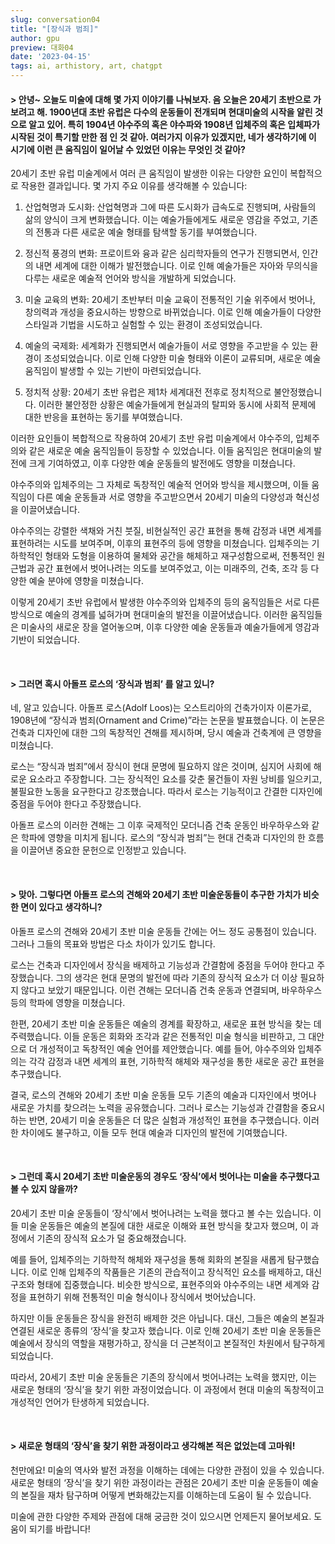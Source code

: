 ```yaml
---
slug: conversation04
title: "[장식과 범죄]"
author: gpu
preview: 대화04
date: '2023-04-15'
tags: ai, arthistory, art, chatgpt
---
```


#### > 안녕~ 오늘도 미술에 대해 몇 가지 이야기를 나눠보자. 음 오늘은 20세기 초반으로 가보려고 해. 1900년대 초반 유럽은 다수의 운동들이 전개되며 현대미술의 시작을 알린 것으로 알고 있어. 특히 1904년 야수주의 혹은 야수파와 1908년 입체주의 혹은 입체파가 시작된 것이 특기할 만한 점 인 것 같아. 여러가지 이유가 있겠지만, 네가 생각하기에 이 시기에 이런 큰 움직임이 일어날 수 있었던 이유는 무엇인 것 같아?

20세기 초반 유럽 미술계에서 여러 큰 움직임이 발생한 이유는 다양한 요인이 복합적으로 작용한 결과입니다. 몇 가지 주요 이유를 생각해볼 수 있습니다:

1. 산업혁명과 도시화: 산업혁명과 그에 따른 도시화가 급속도로 진행되며, 사람들의 삶의 양식이 크게 변화했습니다. 이는 예술가들에게도 새로운 영감을 주었고, 기존의 전통과 다른 새로운 예술 형태를 탐색할 동기를 부여했습니다.

2. 정신적 풍경의 변화: 프로이트와 융과 같은 심리학자들의 연구가 진행되면서, 인간의 내면 세계에 대한 이해가 발전했습니다. 이로 인해 예술가들은 자아와 무의식을 다루는 새로운 예술적 언어와 방식을 개발하게 되었습니다.

3. 미술 교육의 변화: 20세기 초반부터 미술 교육이 전통적인 기술 위주에서 벗어나, 창의력과 개성을 중요시하는 방향으로 바뀌었습니다. 이로 인해 예술가들이 다양한 스타일과 기법을 시도하고 실험할 수 있는 환경이 조성되었습니다.

4. 예술의 국제화: 세계화가 진행되면서 예술가들이 서로 영향을 주고받을 수 있는 환경이 조성되었습니다. 이로 인해 다양한 미술 형태와 이론이 교류되며, 새로운 예술 움직임이 발생할 수 있는 기반이 마련되었습니다.

5. 정치적 상황: 20세기 초반 유럽은 제1차 세계대전 전후로 정치적으로 불안정했습니다. 이러한 불안정한 상황은 예술가들에게 현실과의 탈피와 동시에 사회적 문제에 대한 반응을 표현하는 동기를 부여했습니다.

이러한 요인들이 복합적으로 작용하여 20세기 초반 유럽 미술계에서 야수주의, 입체주의와 같은 새로운 예술 움직임들이 등장할 수 있었습니다. 이들 움직임은 현대미술의 발전에 크게 기여하였고, 이후 다양한 예술 운동들의 발전에도 영향을 미쳤습니다.

야수주의와 입체주의는 그 자체로 독창적인 예술적 언어와 방식을 제시했으며, 이들 움직임이 다른 예술 운동들과 서로 영향을 주고받으면서 20세기 미술의 다양성과 혁신성을 이끌어냈습니다.

야수주의는 강렬한 색채와 거친 붓질, 비현실적인 공간 표현을 통해 감정과 내면 세계를 표현하려는 시도를 보여주며, 이후의 표현주의 등에 영향을 미쳤습니다. 입체주의는 기하학적인 형태와 도형을 이용하여 물체와 공간을 해체하고 재구성함으로써, 전통적인 원근법과 공간 표현에서 벗어나려는 의도를 보여주었고, 이는 미래주의, 건축, 조각 등 다양한 예술 분야에 영향을 미쳤습니다.

이렇게 20세기 초반 유럽에서 발생한 야수주의와 입체주의 등의 움직임들은 서로 다른 방식으로 예술의 경계를 넓혀가며 현대미술의 발전을 이끌어냈습니다. 이러한 움직임들은 미술사의 새로운 장을 열어놓으며, 이후 다양한 예술 운동들과 예술가들에게 영감과 기반이 되었습니다.

&nbsp;

#### > 그러면 혹시 아돌프 로스의 ‘장식과 범죄’ 를 알고 있니?

네, 알고 있습니다. 아돌프 로스(Adolf Loos)는 오스트리아의 건축가이자 이론가로, 1908년에 “장식과 범죄(Ornament and Crime)”라는 논문을 발표했습니다. 이 논문은 건축과 디자인에 대한 그의 독창적인 견해를 제시하며, 당시 예술과 건축계에 큰 영향을 미쳤습니다.

로스는 “장식과 범죄”에서 장식이 현대 문명에 필요하지 않은 것이며, 심지어 사회에 해로운 요소라고 주장합니다. 그는 장식적인 요소를 갖춘 물건들이 자원 낭비를 일으키고, 불필요한 노동을 요구한다고 강조했습니다. 따라서 로스는 기능적이고 간결한 디자인에 중점을 두어야 한다고 주장했습니다.

아돌프 로스의 이러한 견해는 그 이후 국제적인 모더니즘 건축 운동인 바우하우스와 같은 학파에 영향을 미치게 됩니다. 로스의 “장식과 범죄”는 현대 건축과 디자인의 한 흐름을 이끌어낸 중요한 문헌으로 인정받고 있습니다.

&nbsp;

#### > 맞아. 그렇다면 아돌프 로스의 견해와 20세기 초반 미술운동들이 추구한 가치가 비슷한 면이 있다고 생각하니?

 아돌프 로스의 견해와 20세기 초반 미술 운동들 간에는 어느 정도 공통점이 있습니다. 그러나 그들의 목표와 방법은 다소 차이가 있기도 합니다.

 로스는 건축과 디자인에서 장식을 배제하고 기능성과 간결함에 중점을 두어야 한다고 주장했습니다. 그의 생각은 현대 문명의 발전에 따라 기존의 장식적 요소가 더 이상 필요하지 않다고 보았기 때문입니다. 이런 견해는 모더니즘 건축 운동과 연결되며, 바우하우스 등의 학파에 영향을 미쳤습니다.

 한편, 20세기 초반 미술 운동들은 예술의 경계를 확장하고, 새로운 표현 방식을 찾는 데 주력했습니다. 이들 운동은 회화와 조각과 같은 전통적인 미술 형식을 비판하고, 그 대안으로 더 개성적이고 독창적인 예술 언어를 제안했습니다. 예를 들어, 야수주의와 입체주의는 각각 감정과 내면 세계의 표현, 기하학적 해체와 재구성을 통한 새로운 공간 표현을 추구했습니다.

 결국, 로스의 견해와 20세기 초반 미술 운동들 모두 기존의 예술과 디자인에서 벗어나 새로운 가치를 찾으려는 노력을 공유했습니다. 그러나 로스는 기능성과 간결함을 중요시하는 반면, 20세기 미술 운동들은 더 많은 실험과 개성적인 표현을 추구했습니다. 이러한 차이에도 불구하고, 이들 모두 현대 예술과 디자인의 발전에 기여했습니다.

&nbsp;

#### > 그런데 혹시 20세기 초반 미술운동의 경우도 ‘장식’에서 벗어나는 미술을 추구했다고 볼 수 있지 않을까?

 20세기 초반 미술 운동들이 ‘장식’에서 벗어나려는 노력을 했다고 볼 수는 있습니다. 이들 미술 운동들은 예술의 본질에 대한 새로운 이해와 표현 방식을 찾고자 했으며, 이 과정에서 기존의 장식적 요소가 덜 중요해졌습니다.

 예를 들어, 입체주의는 기하학적 해체와 재구성을 통해 회화의 본질을 새롭게 탐구했습니다. 이로 인해 입체주의 작품들은 기존의 관습적이고 장식적인 요소를 배제하고, 대신 구조와 형태에 집중했습니다. 비슷한 방식으로, 표현주의와 야수주의는 내면 세계와 감정을 표현하기 위해 전통적인 미술 형식이나 장식에서 벗어났습니다.

 하지만 이들 운동들은 장식을 완전히 배제한 것은 아닙니다. 대신, 그들은 예술의 본질과 연결된 새로운 종류의 ‘장식’을 찾고자 했습니다. 이로 인해 20세기 초반 미술 운동들은 예술에서 장식의 역할을 재평가하고, 장식을 더 근본적이고 본질적인 차원에서 탐구하게 되었습니다.

 따라서, 20세기 초반 미술 운동들은 기존의 장식에서 벗어나려는 노력을 했지만, 이는 새로운 형태의 ‘장식’을 찾기 위한 과정이었습니다. 이 과정에서 현대 미술의 독창적이고 개성적인 언어가 탄생하게 되었습니다.

&nbsp;

#### > 새로운 형태의 ‘장식’을 찾기 위한 과정이라고 생각해본 적은 없었는데 고마워!

천만에요! 미술의 역사와 발전 과정을 이해하는 데에는 다양한 관점이 있을 수 있습니다. 새로운 형태의 ‘장식’을 찾기 위한 과정이라는 관점은 20세기 초반 미술 운동들이 예술의 본질을 재차 탐구하며 어떻게 변화해갔는지를 이해하는데 도움이 될 수 있습니다.

미술에 관한 다양한 주제와 관점에 대해 궁금한 것이 있으시면 언제든지 물어보세요. 도움이 되기를 바랍니다!